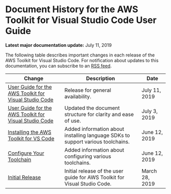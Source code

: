 # Document History for the AWS Toolkit for Visual Studio Code User Guide<a name="doc-history"></a>

**Latest major documentation update:** July 11, 2019

The following table describes important changes in each release of the AWS Toolkit for Visual Studio Code\. For notification about updates to this documentation, you can subscribe to an [RSS feed](https://docs.aws.amazon.com/toolkit-for-vscode/latest/userguide/amazon-toolkit-for-vs-code-guide-doc-history.rss)\.

| Change | Description | Date | 
| --- |--- |--- |
| [User Guide for the AWS Toolkit for Visual Studio Code](welcome.md) | Release for general availability\. | July 11, 2019 | 
| [User Guide for the AWS Toolkit for Visual Studio Code](welcome.md) | Updated the document structure for clarity and ease of use\. | July 3, 2019 | 
| [Installing the AWS Toolkit for VS Code](setup-toolkit.md) | Added information about installing language SDKs to support various toolchains\. | June 12, 2019 | 
| [Configure Your Toolchain](setup-toolchain.md) | Added information about configuring various toolchains\. | June 12, 2019 | 
| [Initial Release](#doc-history) | Initial release of the user guide for AWS Toolkit for Visual Studio Code\. | March 28, 2019 | 
